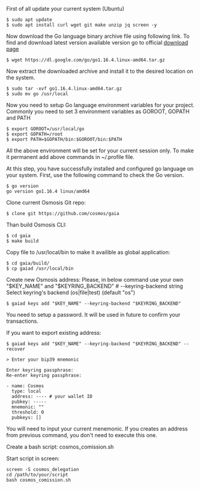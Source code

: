First of all update your current system (Ubuntu) 
```
$ sudo apt update 
$ sudo apt install curl wget git make unzip jq screen -y
```
Now download the Go language binary archive file using following link. To find and download latest version available version go to official [download page](https://golang.org/dl/)

```
$ wget https://dl.google.com/go/go1.16.4.linux-amd64.tar.gz 
```

Now extract the downloaded archive and install it to the desired location on the system.

```
$ sudo tar -xvf go1.16.4.linux-amd64.tar.gz   
$ sudo mv go /usr/local
```

Now you need to setup Go language environment variables for your project. Commonly you need to set 3 environment variables as GOROOT, GOPATH and PATH

```
$ export GOROOT=/usr/local/go
$ export GOPATH=/root
$ export PATH=$GOPATH/bin:$GOROOT/bin:$PATH
```

All the above environment will be set for your current session only. To make it permanent add above commands in ~/.profile file.

At this step, you have successfully installed and configured go language on your system. First, use the following command to check the Go version.

```
$ go version
go version go1.16.4 linux/amd64
```
Clone current Osmosis Git repo:

```
$ clone git https://github.com/cosmos/gaia
```
Than build Osmosis CLI:

```
$ cd gaia
$ make build
```

Copy file to /usr/local/bin to make it availible as global application:

```
$ cd gaia/build/
$ cp gaiad /usr/local/bin
```
Create new Osmosis address:
Please, in below command use your own "$KEY_NAME" and "$KEYRING_BACKEND" # --keyring-backend string   Select keyring's backend (os|file|test) (default "os")

```
$ gaiad keys add "$KEY_NAME" --keyring-backend "$KEYRING_BACKEND"
```
You need to setup a password. It will be used in future to confirm your transactions.

If you want to export existing address:

```
$ gaiad keys add "$KEY_NAME" --keyring-backend "$KEYRING_BACKEND" --recover

> Enter your bip39 mnemonic

Enter keyring passphrase:
Re-enter keyring passphrase:

- name: Cosmos
  type: local
  address: ---- # your wallet ID
  pubkey: -----
  mnemonic: ""
  threshold: 0
  pubkeys: []

```
You will need to input your current menemonic. If you creates an address from previous command, you don't need to execute this one.

Create a bash script: cosmos_comission.sh

Start script in screen:

```
screen -S cosmos_delegation
cd /path/to/your/script
bash cosmos_comission.sh
```



